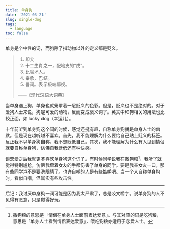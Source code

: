 ```yaml
---
title: 单身狗
date: '2021-03-21'
slug: single-dog
tags:
  - language
toc: false
---
```


<!--more-->

单身是个中性的词，而狗除了指动物以外的定义都是贬义。

> 1. 即犬
> 1. 十二生肖之一，配地支的“戌”。
> 1. 比喻坏人。
> 1. 奉承，巴结。
> 1. 詈词。表示极端鄙视。
>
> ——《现代汉语大词典》

当单身遇上狗，单身也就笼罩着一层贬义的色彩。但是，贬义也不是绝对的。对于爱狗人士来说，狗是可爱的动物，反而变成褒义词了。英文中和狗相关的用法也比较正面，如 lucky dog（幸运儿）。

十年前听到单身狗这个词的时候，感觉还挺有趣，自称单身狗就是单身人士的幽默。但是现在越听越不喜欢。首先，我不能理解为什么要给自己贴上贬义的标签。反正我不以单身狗自称，我不想贬低自己。其次，我不能理解为什么有人见到情侣就要自称单身狗，仿佛自我贬低还有种快感。

谈恋爱之后我就更不喜欢单身狗这个词了。有时候同学说我在撒狗粮[^liang]，我听了就觉得特别尴尬，仿佛我牵着女友的手都伤害了单身的同学。要是我亲女友一口，那有些同学岂不是要洗眼睛了。也许自嘲的人是有些嫉妒吧。当一个人自称单身狗时，看似自嘲，但其实有些攻击性。

[^liang]: 撒狗粮的意思是「情侣在单身人士面前表达爱意」。与其对应的词是吃狗粮，意思是「单身人士看到情侣表达爱意」，喂吃狗粮亦适用于恋爱人士。

---

后记：我讨厌单身狗一词可能是因为我太严肃了，总是咬文嚼字。说单身狗的人不见得有恶意，只是觉得好玩。
